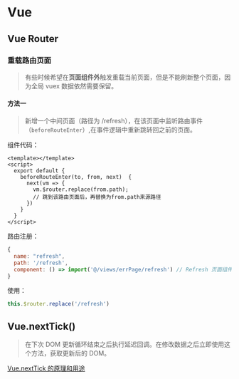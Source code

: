 # Vue

## Vue Router

### 重载路由页面

> 有些时候希望在**页面组件外**触发重载当前页面，但是不能刷新整个页面，因为全局 vuex 数据依然需要保留。

#### 方法一

> 新增一个中间页面（路径为 /refresh），在该页面中监听路由事件（`beforeRouteEnter`）,在事件逻辑中重新跳转回之前的页面。

组件代码：

```vue
<template></template>
<script>
  export default {
    beforeRouteEnter(to, from, next)  {
      next(vm => {
        vm.$router.replace(from.path);
        // 跳到该路由页面后，再替换为from.path来源路径
      })
    }
  }
</script>
```

路由注册：

```js
{
  name: "refresh",
  path: '/refresh',
  component: () => import('@/views/errPage/refresh') // Refresh 页面组件路径
}

```

使用：

```js
this.$router.replace('/refresh')
```

## Vue.nextTick()

> 在下次 DOM 更新循环结束之后执行延迟回调。在修改数据之后立即使用这个方法，获取更新后的 DOM。

[Vue.nextTick 的原理和用途](https://segmentfault.com/a/1190000012861862)